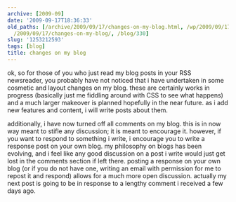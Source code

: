 ```yaml
---
archive: [2009-09]
date: '2009-09-17T18:36:33'
old_paths: [/archive/2009/09/17/changes-on-my-blog.html, /wp/2009/09/17/changes-on-my-blog/,
  /2009/09/17/changes-on-my-blog/, /blog/330]
slug: '1253212593'
tags: [blog]
title: changes on my blog
---
```


ok, so for those of you who just read my blog posts in your RSS
newsreader, you probably have not noticed that i have undertaken in some
cosmetic and layout changes on my blog. these are certainly works in
progress (basically just me fiddling around with CSS to see what happens)
and a much larger makeover is planned hopefully in the near future. as
i add new features and content, i will write posts about them.

additionally, i have now turned off all comments on my blog. this is in
now way meant to stifle any discussion; it is meant to encourage it.
however, if you want to respond to something i write, i encourage you to
write a response post on your own blog. my philosophy on blogs has been
evolving, and i feel like any good discussion on a post i write would just
get lost in the comments section if left there. posting a response on your
own blog (or if you do not have one, writing an email with permission for
me to repost it and respond) allows for a much more open discussion.
actually my next post is going to be in response to a lengthy comment
i received a few days ago.

